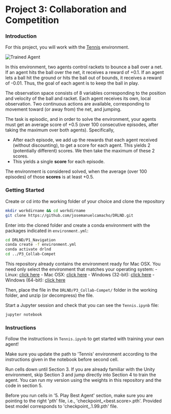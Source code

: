 [//]: # (Image References)

[image1]: https://user-images.githubusercontent.com/10624937/42135623-e770e354-7d12-11e8-998d-29fc74429ca2.gif "Trained Agent"
[image2]: https://user-images.githubusercontent.com/10624937/42135622-e55fb586-7d12-11e8-8a54-3c31da15a90a.gif "Soccer"


# Project 3: Collaboration and Competition

### Introduction

For this project, you will work with the [Tennis](https://github.com/Unity-Technologies/ml-agents/blob/master/docs/Learning-Environment-Examples.md#tennis) environment.

![Trained Agent][image1]

In this environment, two agents control rackets to bounce a ball over a net. If an agent hits the ball over the net, it receives a reward of +0.1.  If an agent lets a ball hit the ground or hits the ball out of bounds, it receives a reward of -0.01.  Thus, the goal of each agent is to keep the ball in play.

The observation space consists of 8 variables corresponding to the position and velocity of the ball and racket. Each agent receives its own, local observation.  Two continuous actions are available, corresponding to movement toward (or away from) the net, and jumping. 

The task is episodic, and in order to solve the environment, your agents must get an average score of +0.5 (over 100 consecutive episodes, after taking the maximum over both agents). Specifically,

- After each episode, we add up the rewards that each agent received (without discounting), to get a score for each agent. This yields 2 (potentially different) scores. We then take the maximum of these 2 scores.
- This yields a single **score** for each episode.

The environment is considered solved, when the average (over 100 episodes) of those **scores** is at least +0.5.

    
### Getting Started
Create or cd into the working folder of your choice and clone the repository  

``````sh
mkdir workdirname && cd workdirname
git clone https://github.com/josemanuelcamacho/DRLND.git
``````

Enter into the cloned folder and create a conda environment with the packages indicated in `environment.yml`:

``````sh
cd DRLND/P1_Navigation
conda create -f environment.yml
conda activate drlnd
cd ../P3_Collab-Compet
``````

This repository already contains the environment ready for Mac OSX. You need only select the environment that matches your operating system:
    - Linux: [click here](https://s3-us-west-1.amazonaws.com/udacity-drlnd/P3/Tennis/Tennis_Linux.zip)
    - Mac OSX: [click here](https://s3-us-west-1.amazonaws.com/udacity-drlnd/P3/Tennis/Tennis.app.zip)
    - Windows (32-bit): [click here](https://s3-us-west-1.amazonaws.com/udacity-drlnd/P3/Tennis/Tennis_Windows_x86.zip)
    - Windows (64-bit): [click here](https://s3-us-west-1.amazonaws.com/udacity-drlnd/P3/Tennis/Tennis_Windows_x86_64.zip)
        
Then, place the file in the `DRLND/P3_Collab-Compet/` folder in the working folder, and unzip (or decompress) the file.

Start a Jupyter session and check that you can see the `Tennis.ipynb` file:

``````sh
jupyter notebook
``````


### Instructions

Follow the instructions in `Tennis.ipynb` to get started with training your own agent!  

Make sure you update the path to 'Tennis' environment according to the instructions given in the notebook before second cell.

Run cells down until Section 3. If you are already familiar with the Unity environment, skip Section 3 and jump directly into Section 4 to train the agent. You can run my version using the weights in this repository and the code in section 5. 

Before you run cells in '5. Play Best Agent' section, make sure you are pointing to the right 'pth' file, i.e., 'checkpoint_<best.score>.pth'. Provided best model corresponds to 'checkpoint_<agenttype>.1.99.pth' file.
